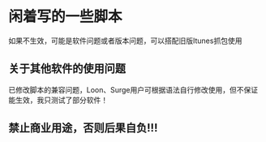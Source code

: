 # 闲着写的一些脚本

如果不生效，可能是软件问题或者版本问题，可以搭配旧版Itunes抓包使用

## 关于其他软件的使用问题

已修改脚本的兼容问题，Loon、Surge用户可根据语法自行修改使用，但不保证能生效，我只测试了部分软件！

## 禁止商业用途，否则后果自负!!!

